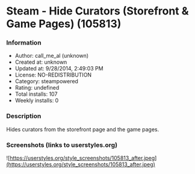 # Steam - Hide Curators (Storefront & Game Pages) (105813)

### Information
- Author: call_me_al (unknown)
- Created at: unknown
- Updated at: 9/28/2014, 2:49:03 PM
- License: NO-REDISTRIBUTION
- Category: steampowered
- Rating: undefined
- Total installs: 107
- Weekly installs: 0


### Description
Hides curators from the storefront page and the game pages.


### Screenshots (links to userstyles.org)
![https://userstyles.org/style_screenshots/105813_after.jpeg](https://userstyles.org/style_screenshots/105813_after.jpeg)


